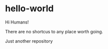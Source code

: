 # hello-world

Hi Humans!

There are no shortcus to any place worth going.


Just another repository
